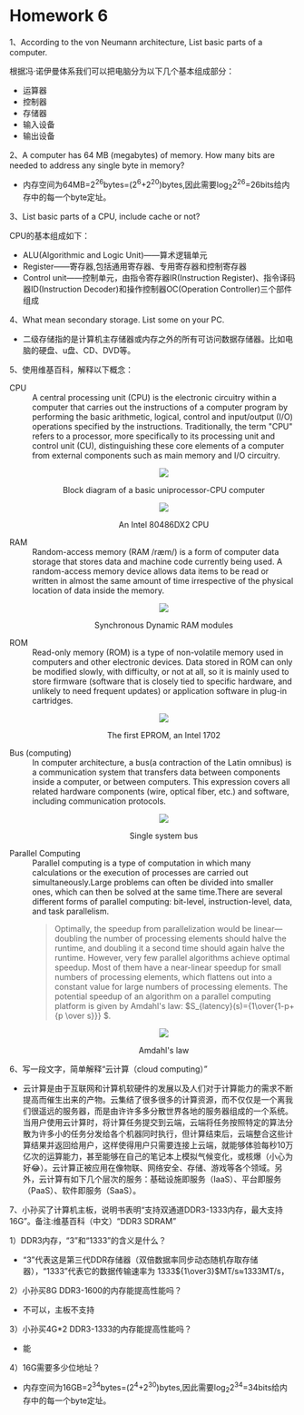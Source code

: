 # Homework 6


1、According to the von Neumann architecture, List basic parts of a computer.

根据冯·诺伊曼体系我们可以把电脑分为以下几个基本组成部分：

- 运算器
- 控制器
- 存储器 
- 输入设备
- 输出设备

2、A computer has 64 MB (megabytes) of memory. How many bits are needed to address any single byte in memory?

- 内存空间为64MB=2<sup>26</sup>bytes=(2<sup>6</sup>+2<sup>20</sup>)bytes,因此需要log<sub>2</sub>2<sup>26</sup>=26bits给内存中的每一个byte定址。


3、List basic parts of a CPU, include cache or not?

CPU的基本组成如下：

- ALU(Algorithmic and Logic Unit)——算术逻辑单元
- Register——寄存器,包括通用寄存器、专用寄存器和控制寄存器
- Control unit——控制单元，由指令寄存器IR(Instruction Register)、指令译码器ID(Instruction Decoder)和操作控制器OC(Operation Controller)三个部件组成

4、What mean secondary storage. List some on your PC.

- 二级存储指的是计算机主存储器或内存之外的所有可访问数据存储器。比如电脑的硬盘、u盘、CD、DVD等。


5、使用维基百科，解释以下概念：

<dl>
<dt>CPU</dt>
<dd>
A central processing unit (CPU) is the electronic circuitry within a computer that carries out the instructions of a computer program by performing the basic arithmetic, logical, control and input/output (I/O) operations specified by the instructions. Traditionally, the term "CPU" refers to a processor, more specifically to its processing unit and control unit (CU), distinguishing these core elements of a computer from external components such as main memory and I/O circuitry.

<center>

![](images/555px-ABasicComputer.gif)

Block diagram of a basic uniprocessor-CPU computer

![](images/330px-Intel_80486DX2_top.jpg)

An Intel 80486DX2 CPU

</center>

</dd>

<dt>RAM</dt>
<dd>
Random-access memory (RAM /ræm/) is a form of computer data storage that stores data and machine code currently being used. A random-access memory device allows data items to be read or written in almost the same amount of time irrespective of the physical location of data inside the memory.

<center>

![](images/330px-Swissbit_2GB_PC2-5300U-555.jpg)

Synchronous Dynamic RAM modules

</dd>

<dt>ROM</dt>
<dd>
Read-only memory (ROM) is a type of non-volatile memory used in computers and other electronic devices. Data stored in ROM can only be modified slowly, with difficulty, or not at all, so it is mainly used to store firmware (software that is closely tied to specific hardware, and unlikely to need frequent updates) or application software in plug-in cartridges.

<center>

![](images/450px-EPROM_Intel_C1702A.jpg)

The first EPROM, an Intel 1702
</center>

</dd>

<dt>Bus (computing)</dt>
<dd>
In computer architecture, a bus(a contraction of the Latin omnibus) is a communication system that transfers data between components inside a computer, or between computers. This expression covers all related hardware components (wire, optical fiber, etc.) and software, including communication protocols.

<center>

![](images/600px-Computer_system_bus.svg.png)

Single system bus

</center>

</dd>

<dt>Parallel Computing</dt>
<dd>
Parallel computing is a type of computation in which many calculations or the execution of processes are carried out simultaneously.Large problems can often be divided into smaller ones, which can then be solved at the same time.There are several different forms of parallel computing: bit-level, instruction-level, data, and task parallelism.


> Optimally, the speedup from parallelization would be linear—doubling the number of processing elements should halve the runtime, and doubling it a second time should again halve the runtime. However, very few parallel algorithms achieve optimal speedup. Most of them have a near-linear speedup for small numbers of processing elements, which flattens out into a constant value for large numbers of processing elements.
The potential speedup of an algorithm on a parallel computing platform is given by Amdahl's law: $S_{latency}(s)={1\over{1-p+{p \over s}}} $.
<center>

![](images/450px-AmdahlsLaw.svg.png)

 Amdahl's law
</center>

</dd>
</dl>

6、写一段文字，简单解释“云计算（cloud computing）”


- 云计算是由于互联网和计算机软硬件的发展以及人们对于计算能力的需求不断提高而催生出来的产物。云集结了很多很多的计算资源，而不仅仅是一个离我们很遥远的服务器，而是由许许多多分散世界各地的服务器组成的一个系统。当用户使用云计算时，将计算任务提交到云端，云端将任务按照特定的算法分散为许多小的任务分发给各个机器同时执行，但计算结束后，云端整合这些计算结果并返回给用户，这样使得用户只需要连接上云端，就能够体验每秒10万亿次的运算能力，甚至能够在自己的笔记本上模拟气候变化，或核爆（小心为好:joy:）。云计算正被应用在像物联、网络安全、存储、游戏等各个领域。另外，云计算有如下几个层次的服务：基础设施即服务（IaaS）、平台即服务（PaaS）、软件即服务（SaaS）。


7、小孙买了计算机主板，说明书表明“支持双通道DDR3-1333内存，最大支持16G”。备注:维基百科（中文）“DDR3 SDRAM”

1）DDR3内存，“3”和“1333”的含义是什么？

- “3”代表这是第三代DDR存储器（双倍数据率同步动态随机存取存储器），“1333”代表它的数据传输速率为 1333${1\over3}$MT/s≈1333MT/s，

2）小孙买8G DDR3-1600的内存能提高性能吗？

- 不可以，主板不支持

3）小孙买4G*2 DDR3-1333的内存能提高性能吗？

- 能

4）16G需要多少位地址？

- 内存空间为16GB=2<sup>34</sup>bytes=(2<sup>4</sup>+2<sup>30</sup>)bytes,因此需要log<sub>2</sub>2<sup>34</sup>=34bits给内存中的每一个byte定址。
